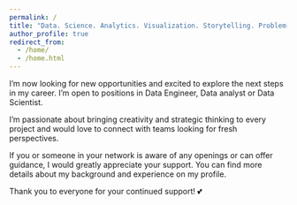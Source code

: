 ```yaml
---
permalink: /
title: "Data. Science. Analytics. Visualization. Storytelling. Problem-Solving."
author_profile: true
redirect_from: 
  - /home/
  - /home.html
---
```


I’m now looking for new opportunities and excited to explore the next steps in my career. I’m open to positions in Data Engineer, Data analyst or Data Scientist.

I’m passionate about bringing creativity and strategic thinking to every project and would love to connect with teams looking for fresh perspectives.

If you or someone in your network is aware of any openings or can offer guidance, I would greatly appreciate your support. You can find more details about my background and experience on my profile.

Thank you to everyone for your continued support! 💕
